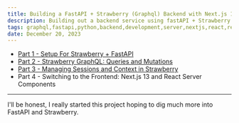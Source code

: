 ```yaml
---
title: Building a FastAPI + Strawberry (Graphql) Backend with Next.js 13 and React Server Components, Pt. 4
description: Building out a backend service using fastAPI + Strawberry graphql, Part 4
tags: graphql,fastapi,python,backend,development,server,nextjs,react,react server components
date: December 20, 2023
---
```


* [Part 1 - Setup For Strawberry + FastAPI](/articles/15-building-fastapi-strawberry-graphql-backend-nextjs-rsc-pt1)
* [Part 2 - Strawberry GraphQL: Queries and Mutations](/articles/16-building-fastapi-strawberry-nextjs-rsc-pt2)
* [Part 3 - Managing Sessions and Context in Strawberry](/articles/17-building-fastapi-strawberry-nextjs-rsc-pt3)
* Part 4 - Switching to the Frontend: Next.js 13 and React Server Components

---

I'll be honest, I really started this project hoping to dig much more into FastAPI and Strawberry.

